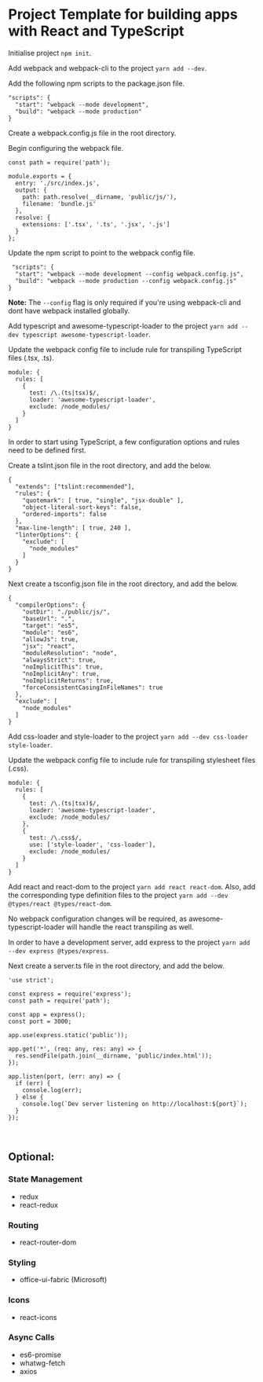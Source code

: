 # Project Template for building apps with React and TypeScript

Initialise project `npm init`.

Add webpack and webpack-cli to the project `yarn add --dev`.

Add the following npm scripts to the package.json file.

    "scripts": {
      "start": "webpack --mode development",
      "build": "webpack --mode production"
    }

Create a webpack.config.js file in the root directory.

Begin configuring the webpack file.

    const path = require('path');

    module.exports = {
      entry: './src/index.js',
      output: {
        path: path.resolve(__dirname, 'public/js/'),
        filename: 'bundle.js'
      },
      resolve: {
        extensions: ['.tsx', '.ts', '.jsx', '.js']
      }
    };

Update the npm script to point to the webpack config file.

     "scripts": {
      "start": "webpack --mode development --config webpack.config.js",
      "build": "webpack --mode production --config webpack.config.js"
    }

**Note:** The `--config` flag is only required if you're using webpack-cli and dont have webpack installed globally.

Add typescript and awesome-typescript-loader to the project `yarn add --dev typescript awesome-typescript-loader`.

Update the webpack config file to include rule for transpiling TypeScript files (.tsx, .ts).

    module: {
      rules: [
        {
          test: /\.(ts|tsx)$/,
          loader: 'awesome-typescript-loader',
          exclude: /node_modules/
        }
      ]
    }

In order to start using TypeScript, a few configuration options and rules need to be defined first.

Create a tslint.json file in the root directory, and add the below.

    {
      "extends": ["tslint:recommended"],
      "rules": {
        "quotemark": [ true, "single", "jsx-double" ],
        "object-literal-sort-keys": false,
        "ordered-imports": false
      },
      "max-line-length": [ true, 240 ],
      "linterOptions": {
        "exclude": [
          "node_modules"
        ]
      }
    }

Next create a tsconfig.json file in the root directory, and add the below.

    {
      "compilerOptions": {
        "outDir": "./public/js/",
        "baseUrl": ".",
        "target": "es5",
        "module": "es6",
        "allowJs": true,
        "jsx": "react",
        "moduleResolution": "node",
        "alwaysStrict": true,
        "noImplicitThis": true,
        "noImplicitAny": true,
        "noImplicitReturns": true,
        "forceConsistentCasingInFileNames": true
      },
      "exclude": [
        "node_modules"
      ]
    }

Add css-loader and style-loader to the project `yarn add --dev css-loader style-loader`.

Update the webpack config file to include rule for transpiling stylesheet files (.css).

    module: {
      rules: [
        {
          test: /\.(ts|tsx)$/,
          loader: 'awesome-typescript-loader',
          exclude: /node_modules/
        },
        {
          test: /\.css$/,
          use: ['style-loader', 'css-loader'],
          exclude: /node_modules/
        }
      ]
    }

Add react and react-dom to the project `yarn add react react-dom`. Also, add the corresponding type definition files to the project `yarn add --dev @types/react @types/react-dom`.

No webpack configuration changes will be required, as awesome-typescript-loader will handle the react transpiling as well.

In order to have a development server, add express to the project `yarn add --dev express @types/express`.

Next create a server.ts file in the root directory, and add the below.

    'use strict';

    const express = require('express');
    const path = require('path');

    const app = express();
    const port = 3000;

    app.use(express.static('public'));

    app.get('*', (req: any, res: any) => {
      res.sendFile(path.join(__dirname, 'public/index.html'));
    });

    app.listen(port, (err: any) => {
      if (err) {
        console.log(err);
      } else {
        console.log(`Dev server listening on http://localhost:${port}`);
      }
    });

&nbsp;

## Optional:

### State Management
- redux
- react-redux

### Routing
- react-router-dom

### Styling
- office-ui-fabric (Microsoft)

### Icons
- react-icons

### Async Calls
- es6-promise
- whatwg-fetch
- axios
